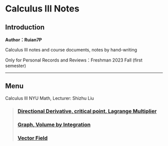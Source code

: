 # Calculus III Notes

## Introduction

**Author：Ruian7P**

Calculus III notes and course documents, notes by hand-writing

Only for Personal Records and Reviews：Freshman 2023 Fall (first semester)

----

## Menu

Calculus III NYU Math, Lecturer: Shizhu Liu

>### [Directional Derivative, critical point, Lagrange Multiplier](https://github.com/Ruian7P/Calculus-III/blob/main/Directional%20Derivative%2C%20critical%20point%2C%20Lagrange%20Multiplier.pdf)
>### [Graph, Volume by Integration](https://github.com/Ruian7P/Calculus-III/blob/main/Graph%2C%20Volume%20by%20Integration.pdf)
>### [Vector Field](https://github.com/Ruian7P/Calculus-III/blob/main/Vector%20Field.pdf)



